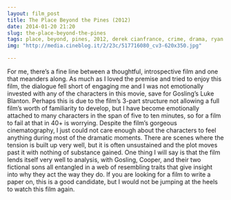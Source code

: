 ```yaml
---
layout: film_post
title: The Place Beyond the Pines (2012)
date: 2014-01-20 21:20 
slug: the-place-beyond-the-pines
tags: place, beyond, pines, 2012, derek cianfrance, crime, drama, ryan gosling, eva mendes, bradley cooper
img: "http://media.cineblog.it/2/23c/517716080_cv3-620x350.jpg"

---
```


For me, there’s a fine line between a thoughtful, introspective film and one that meanders along. As much as I loved the premise and tried to enjoy this film, the dialogue fell short of engaging me and I was not emotionally invested with any of the characters in this movie, save for Gosling’s Luke Blanton. Perhaps this is due to the film’s 3-part structure not allowing a full film’s worth of familiarity to develop, but I have become emotionally attached to many characters in the span of five to ten minutes, so for a film to fail at that in 40+ is worrying. Despite the film’s gorgeous cinematography, I just could not care enough about the characters to feel anything during most of the dramatic moments. There are scenes where the tension is built up very well, but it is often unsustained and the plot moves past it with nothing of substance gained. One thing I will say is that the film lends itself very well to analysis, with Gosling, Cooper, and their two fictional sons all entangled in a web of resembling traits that give insight into why they act the way they do. If you are looking for a film to write a paper on, this is a good candidate, but I would not be jumping at the heels to watch this film again.